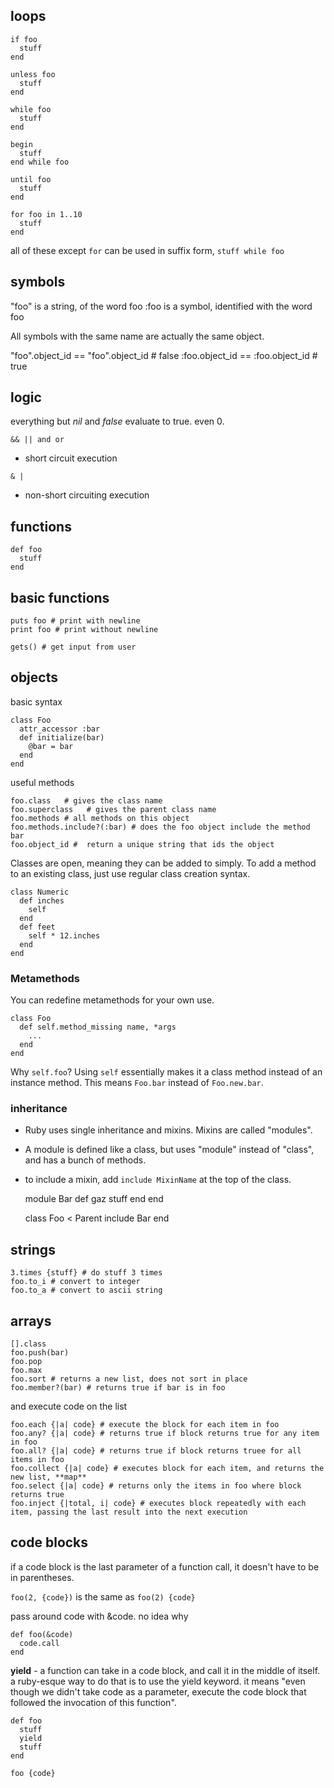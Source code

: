 ## loops

```
if foo
  stuff
end

unless foo
  stuff
end

while foo
  stuff
end

begin
  stuff
end while foo

until foo
  stuff
end

for foo in 1..10
  stuff
end
```

all of these except `for` can be used in suffix form, `stuff while foo`


## symbols

"foo" is a string, of the word foo
:foo is a symbol, identified with the word foo

All symbols with the same name are actually the same object.

"foo".object_id == "foo".object_id # false
:foo.object_id == :foo.object_id # true


## logic

everything but *nil* and *false* evaluate to true. even 0.

`&& || and or`
 - short circuit execution

`& |`
 - non-short circuiting execution


## functions

```
def foo
  stuff
end

```


## basic functions

```
puts foo # print with newline
print foo # print without newline

gets() # get input from user
```


## objects

basic syntax


    class Foo
      attr_accessor :bar
      def initialize(bar)
        @bar = bar
      end
    end

useful methods

```
foo.class   # gives the class name
foo.superclass   # gives the parent class name
foo.methods # all methods on this object
foo.methods.include?(:bar) # does the foo object include the method bar
foo.object_id #  return a unique string that ids the object
```

Classes are open, meaning they can be added to simply. To add a method to an existing class, just use regular class creation syntax.

    class Numeric
      def inches
        self
      end
      def feet
        self * 12.inches
      end
    end

### Metamethods

You can redefine metamethods for your own use.

    class Foo
      def self.method_missing name, *args
        ...
      end
    end

Why `self.foo`? Using `self` essentially makes it a class method instead of an instance method. This means `Foo.bar` instead of `Foo.new.bar`.


### inheritance

 - Ruby uses single inheritance and mixins. Mixins are called "modules".
 - A module is defined like a class, but uses "module" instead of "class", and has a bunch of methods.
 - to include a mixin, add `include MixinName` at the top of the class.

    module Bar
      def gaz
        stuff
      end
    end

    class Foo < Parent
      include Bar
    end


## strings

```
3.times {stuff} # do stuff 3 times
foo.to_i # convert to integer
foo.to_a # convert to ascii string
```


## arrays

```
[].class
foo.push(bar)
foo.pop
foo.max
foo.sort # returns a new list, does not sort in place
foo.member?(bar) # returns true if bar is in foo
```

and execute code on the list


```
foo.each {|a| code} # execute the block for each item in foo
foo.any? {|a| code} # returns true if block returns true for any item in foo
foo.all? {|a| code} # returns true if block returns truee for all items in foo
foo.collect {|a| code} # executes block for each item, and returns the new list, **map**
foo.select {|a| code} # returns only the items in foo where block returns true
foo.inject {|total, i| code} # executes block repeatedly with each item, passing the last result into the next execution

```


## code blocks

if a code block is the last parameter of a function call, it doesn't have to be in parentheses.

`foo(2, {code})` is the same as `foo(2) {code}`

pass around code with &code. no idea why

    def foo(&code)
      code.call
    end

**yield** - a function can take in a code block, and call it in the middle of itself. a ruby-esque way to do that is to use the yield keyword. it means "even though we didn't take code as a parameter, execute the code block that followed the invocation of this function".

    def foo
      stuff
      yield
      stuff
    end

    foo {code}


